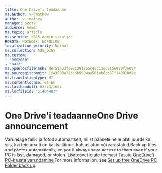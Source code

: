 ```yaml
---
title: One Drive'i teadaanne
ms.author: v-jmathew
author: v-jmathew
manager: scotv
audience: Admin
ms.topic: article
ms.service: o365-administration
ROBOTS: NOINDEX, NOFOLLOW
localization_priority: Normal
ms.collection: Adm_O365
ms.custom:
- "9002660"
- "9422"
ms.openlocfilehash: dec51a33f9801291765c48c11ec616e870f3e054
ms.sourcegitcommit: 1f43598a726cdb9904aa501eb8db87f143020d9e
ms.translationtype: MT
ms.contentlocale: et-EE
ms.lasthandoff: 03/23/2021
ms.locfileid: "51404402"
---
```

# <a name="one-drive-announcement"></a><span data-ttu-id="4c8be-102">One Drive'i teadaanne</span><span class="sxs-lookup"><span data-stu-id="4c8be-102">One Drive announcement</span></span>

<span data-ttu-id="4c8be-103">Varundage failid ja fotod automaatselt, nii et pääsete neile alati juurde ka siis, kui teie arvuti on kaotsi läinud, kahjustatud või varastatud.</span><span class="sxs-lookup"><span data-stu-id="4c8be-103">Back up files and photos automatically, so you'll always have access to them even if your PC is lost, damaged, or stolen.</span></span> <span data-ttu-id="4c8be-104">Lisateavet leiate teemast Tasuta [OneDrive'i PC-kausta varundamine.](https://www.microsoft.com/microsoft-365/onedrive/pc-cloud-backup)</span><span class="sxs-lookup"><span data-stu-id="4c8be-104">For more information, see [Set up free OneDrive PC Folder back up](https://www.microsoft.com/microsoft-365/onedrive/pc-cloud-backup).</span></span>
